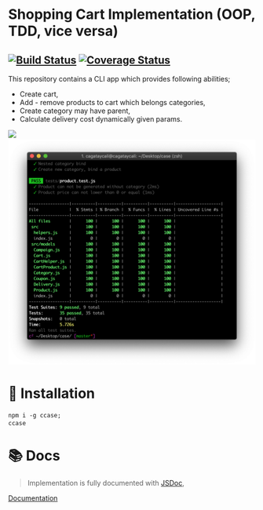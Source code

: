 # Shopping Cart Implementation (OOP, TDD, vice versa)

[![Build Status](https://travis-ci.org/cagataycali/case.svg?branch=master)](https://travis-ci.org/cagataycali/case) [![Coverage Status](https://coveralls.io/repos/github/cagataycali/case/badge.svg?branch=master)](https://coveralls.io/github/cagataycali/case?branch=master)
----

This repository contains a CLI app which provides following abilities;
* Create cart,
* Add - remove products to cart which belongs categories,
* Create category may have parent,
* Calculate delivery cost dynamically given params.

![](./assets/case.gif)
![](./assets/codeCoverage.png)

# :rocket: Installation

```
npm i -g ccase;
ccase
```

# :books: Docs

> Implementation is fully documented with [JSDoc](https://devdocs.io/jsdoc/),

[Documentation](https://cagatay.js.org/case/)
